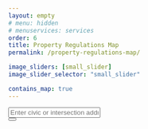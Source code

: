 ```yaml
---
layout: empty
# menu: hidden
# menuservices: services
order: 6
title: Property Regulations Map
permalink: /property-regulations-map/

image_sliders: [small_slider]
image_slider_selector: "small_slider"

contains_map: true
---
```


<!-- <div class="leaflet html-widget html-fill-item" id="htmlwidget-62dbf6f9983f49067bee" style="width:100%;height:400px;"></div>
<script type="application/json" data-for="htmlwidget-62dbf6f9983f49067bee">{"x":{"options":{"crs":{"crsClass":"L.CRS.EPSG3857","code":null,"proj4def":null,"projectedBounds":null,"options":{}}},"calls":[{"method":"addTiles","args":["https://{s}.tile.openstreetmap.org/{z}/{x}/{y}.png",null,null,{"minZoom":0,"maxZoom":18,"tileSize":256,"subdomains":"abc","errorTileUrl":"","tms":false,"noWrap":false,"zoomOffset":0,"zoomReverse":false,"opacity":1,"zIndex":1,"detectRetina":false,"attribution":"&copy; <a href=\"https://openstreetmap.org/copyright/\">OpenStreetMap<\/a>,  <a href=\"https://opendatacommons.org/licenses/odbl/\">ODbL<\/a>"}]},{"method":"addMarkers","args":[-36.852,174.768,null,null,null,{"interactive":true,"draggable":false,"keyboard":true,"title":"","alt":"","zIndexOffset":0,"opacity":1,"riseOnHover":false,"riseOffset":250},"The birthplace of R",null,null,null,null,{"interactive":false,"permanent":false,"direction":"auto","opacity":1,"offset":[0,0],"textsize":"10px","textOnly":false,"className":"","sticky":true},null]}],"limits":{"lat":[-36.852,-36.852],"lng":[174.768,174.768]}},"evals":[],"jsHooks":[]}</script> -->

<div id="container">
		<div id="tabWrapper">
			<div id="tabs">
				<div class="tab-content">
					<div role="tabpanel" class="tab-pane active" id="tabs-1"><form autocomplete="off">
						<div class="input-group">
							<input type="text" class="form-control input-field" id="geocodeField" placeholder="Enter civic or intersection address"/>
							<div class="input-group-btn">
								<button id="geocodeBtn" class="btn btn-default" type="button" title="Search">
									<span class="glyphicon glyphicon-search" aria-label="Search"></span>
								</button>
							</div>
						</div>
						</form>
					</div>
					<form autocomplete="off">
				</div>
			</div>
		</div> <!-- tabWrapper -->
		<div id="map"></div>
	</div> <!-- container -->
	<script src="https://maps.googleapis.com/maps/api/js?key=AIzaSyCO2a43ItOYdAuRFcbCSLLn8AQwnMlf6sI"></script>
	<script src="https://unpkg.com/leaflet@1.2.0/dist/leaflet.js"></script>
	<script src='https://unpkg.com/leaflet.gridlayer.googlemutant@0.11.2/dist/Leaflet.GoogleMutant.js'></script>
	<script src="https://cdn.jsdelivr.net/leaflet.locatecontrol/0.60.0/L.Control.Locate.min.js"></script>
	<script src="https://unpkg.com/esri-leaflet@2.1.4/dist/esri-leaflet.js"
		integrity="sha512-m+BZ3OSlzGdYLqUBZt3u6eA0sH+Txdmq7cqA1u8/B2aTXviGMMLOfrKyiIW7181jbzZAY0u+3jWoiL61iLcTKQ=="
		crossorigin=""></script>
	<!-- <script src="leaflet-bing-layer.js"></script> -->
	<!--script src="https://cdnjs.cloudflare.com/ajax/libs/OverlappingMarkerSpiderfier-Leaflet/0.2.6/oms.min.js"></script-->
	<!--script src="https://unpkg.com/leaflet.featuregroup.subgroup@1.0.2/dist/leaflet.featuregroup.subgroup.js"></script-->
	<!--script src="https://unpkg.com/leaflet.markercluster@1.0.6/dist/leaflet.markercluster.js"></script-->
	<!--script src="https://unpkg.com/leaflet.markercluster.freezable@0.1.1/dist/leaflet.markercluster.freezable.js"></script-->
	<!-- <script src="leaflet.rotatedMarker.js"></script>
	<script src="leaflet-layerjson.js"></script>
	<script src="leaflet-history.js"></script>
	<script src="leaflet-zoom-min.js"></script> -->
    <script src="https://bcgov.github.io/ols-devkit/ols-demo/leaflet-bing-layer.js"></script>
    <script src="https://bcgov.github.io/ols-devkit/ols-demo/leaflet.rotatedMarker.js"></script>
    <script src="https://bcgov.github.io/ols-devkit/ols-demo/leaflet-layerjson.js"></script>
    <script src="https://bcgov.github.io/ols-devkit/ols-demo/leaflet-history.js"></script>
    <script src="https://bcgov.github.io/ols-devkit/ols-demo/leaflet-zoom-min.js"></script>
	<script src="https://ajax.googleapis.com/ajax/libs/jquery/1.10.1/jquery.min.js"></script>
	<script src="https://ajax.googleapis.com/ajax/libs/jqueryui/1.10.1/jquery-ui.min.js"></script>
	<script src="https://cdn.jsdelivr.net/npm/sortablejs@1.10.2/Sortable.min.js"></script>
	<script src="https://cdn.jsdelivr.net/npm/timepicker@1.11.12/jquery.timepicker.min.js"></script>
	<script src="https://cdn.jsdelivr.net/npm/tag-it@2.0.0/js/tag-it.min.js"></script>
	<script src="https://maxcdn.bootstrapcdn.com/bootstrap/3.3.7/js/bootstrap.min.js" crossorigin="anonymous"
		integrity="sha384-Tc5IQib027qvyjSMfHjOMaLkfuWVxZxUPnCJA7l2mCWNIpG9mGCD8wGNIcPD7Txa"></script>
	<script type="text/javascript" src="https://unpkg.com/clipboard@2.0.0/dist/clipboard.min.js"></script>
	<script>
		// prevent an routing from being done until everything is set up
		var settingUp = true;

		L.NumberedIcon = L.Icon.extend({
			options: {
    			number: '',
				iconUrl: 'img/marker-icon-hole.png',
    			iconSize: new L.Point(25, 41),
				iconAnchor: new L.Point(13, 41),
				popupAnchor: new L.Point(0, -33),
				shadowUrl: 'https://cdnjs.cloudflare.com/ajax/libs/leaflet/0.7.7/images/marker-shadow.png',
				shadowSize: [41, 41]
			},

			createIcon: function () {
				var div = document.createElement('div');
				var img = this._createImg(this.options['iconUrl']);
				var numdiv = document.createElement('div');
				numdiv.setAttribute ( "class", "number" );
				numdiv.innerHTML = this.options['number'] || '';
				div.appendChild ( img );
				div.appendChild ( numdiv );
				this._setIconStyles(div, 'icon');
				return div;
			},

		});

		// parse query params
		var queryParams = new URL(document.location).searchParams;

		// Keys
		var BING_KEY = 'ArFQcMQQdw-tWyNSzt5Mafl-kq4I6naIWvX7YZjq-P20-f-txYOcMzPnl0yoNvvn';
		var DATABC_APIKEY = "11dd756f680c47b5aef5093d95543738";

		// API URLs
		var gcApi = "https://geocoder.api.gov.bc.ca/";
		var routeApi = "https://router.api.gov.bc.ca/";
		var routeMethod = 'POST';
		//var routeMethod = 'GET';
		switch(queryParams.get('gc')) {
			case 'tst':
				gcApi = "https://geocodertst.api.gov.bc.ca/";
				break;
			case 'dlv':
			  gcApi = "https://geocoderdlv.api.gov.bc.ca/";
				break;
			case 'rri':
				gcApi = "https://ssl.refractions.net/ols/geocoder/";
				break
			case 'local':
				gcApi = "http://localhost:8080/";
				break;
			case 'dip':
				gcApi = "https://data-integration-geocoder-prod.apps.silver.devops.gov.bc.ca/";
		}

		switch(queryParams.get('rt')) {
			case 'tst':
				routeApi = "https://routertst.api.gov.bc.ca/";
				break;
			case 'dlv':
				routeApi = "https://routerdlv.api.gov.bc.ca/";
				break;
		 	case 'rri':
				routeApi = "https://ssl.refractions.net/ols/router/";
				break;
			case 'local':
				routeApi = "http://localhost:8080/";
				break;
			case 'dip':
				routeApi = "https://data-integration-router-api-prod.apps.silver.devops.gov.bc.ca/";
				break;
			default:
				routeMethod = 'GET';
		}

		var routeHeaders = {apiKey: DATABC_APIKEY};
		var routeQuery = '';
		if(routeMethod == 'GET') {
			routeHeaders = {};
			routeQuery = 'apikey=' + DATABC_APIKEY
		}

		var xmdx = 5000;
		if(queryParams.get('xmdx')) {
			var num = parseInt(queryParams.get('xmdx'));
			if(!isNaN(num)) {
				xmdx = num;
			}
		}

		var matchPrecisionNot = "";
		if('noStreets' in queryParams) {
			matchPrecisionNot = "street";
		}

		var defaultLocationDescriptor = 'parcelPoint';
		if(queryParams.get('locationDescriptor') == 'accessPoint'
				|| queryParams.get('locationDescriptor') == 'routingPoint') {
			defaultLocationDescriptor = queryParams.get('locationDescriptor');
		}

		// Leaflet Map setup
		var map = L.map('map', {
			minZoom: 4,
			maxZoom: 20,
			zoomControl: true
		}).setView([48.44, -123.43], 12);
		L.control.scale({position:'bottomright'}).addTo(map);
		new L.HistoryControl({
			position: 'bottomright',
    		backImage: 'glyphicon glyphicon-triangle-left',
    		forwardImage: 'glyphicon glyphicon-triangle-right'
		}).addTo(map);
		map.addControl(new L.Control.ZoomMin({
			position: 'bottomright',
			minBounds: [
				[48.3, -139.06],
				[60.0, -114.03]
			]
		}));
		L.control.locate({
			position: 'bottomright',
			icon: 'glyphicon glyphicon-map-marker',
			iconLoading: 'glyphicon glyphicon-time',
			locateOptions: {
				maxZoom: 16
			}
		}).addTo(map);

		// var mcg = L.markerClusterGroup({
		// 	showCoverageOnHover: false,
		// 	zoomToBoundsOnClick: false,
		// 	removeOutsideVisibleBouncds: false,
		// 	maxClusterRadius: 10
		// });
		// mcg.addTo(map);
		// mcg.freezeAtZoom("maxKeepSpiderfy");

		// var clusterManager = {
		// 	layers: [],
		// 	mcg: mcg,
		// 	addLayer: function(layer) {
		// 		this.layers.push(layer);
		// 	},
		// 	clearLayer: function(layer) {
		// 		// clear all the markers
		// 		this.mcg.clearLayers();
		// 		// re-add the markers from the other layers
		// 		for(var i = 0; i < this.layers.length; i++) {
		// 			if(this.layers[i] != layer) {
		// 				this.mcg.addLayers(lyr);
		// 			}
		// 		}
		// 	},
		// 	addMarker: function(marker) {
		// 		this.mcg.addLayer(marker);
		// 	}
		// };

		// var oms = new OverlappingMarkerSpiderfier(map, {nearbyDistance: 30});
		// var popup = new L.Popup();
		// oms.addListener('click', function(marker) {
		// 	popup.setContent(marker.desc);
		// 	popup.setLatLng(marker.getLatLng());
		// 	map.openPopup(popup);
		// });
		// oms.addListener('spiderfy', function(markers) {
		// 	map.closePopup();
		// });
		//
		// var omsManager = {
		// 	layers: [],
		// 	oms: oms,
		// 	addLayer: function(layer) {
		// 		this.layers.push(layer);
		// 	},
		// 	clearLayer: function(layer) {
		// 		// clear all the markers
		// 		this.oms.clearMarkers();
		// 		// re-add the markers from the other layers
		// 		for(var i = 0; i < this.layers.length; i++) {
		// 			if(this.layers[i] != layer) {
		// 				this.layers[i].eachLayer(function(lyr) {
		// 					this.oms.addMarker(lyr);
		// 				});
		// 			}
		// 		}
		// 	},
		// 	addMarker: function(marker) {
		// 		this.oms.addMarker(marker);
		// 	}
		// };

		var baseLayers = {};
		var overlays = {};

		// define icons to use for markers
		var siteIcon = L.icon({
			iconUrl: 'https://cdn.rawgit.com/bcgov/ols-devkit/master/kml/icons/geocoder/parcelPoint_high.png',
			iconSize: [32,32],
			iconAnchor: [16,16],
			popupAnchor: [0,-10],
		});

		var apIcon = L.icon({
			iconUrl: 'https://cdn.rawgit.com/bcgov/ols-devkit/master/kml/icons/geocoder/accessPoint_high.png',
			iconSize: [32,32],
			iconAnchor: [16,32],
			popupAnchor: [0,-32],
		});

		var intIcon = L.icon({
			iconUrl: 'https://cdn.rawgit.com/bcgov/ols-devkit/master/kml/icons/geocoder/intersectionPoint_high.png',
			iconSize: [32,37],
			iconAnchor: [16,37],
			popupAnchor: [0,-32],
		});

		var occIcon = L.icon({
			iconUrl: 'https://cdn.rawgit.com/bcgov/ols-devkit/master/kml/icons/gsr/black_border_32p/bcgsr.unclassified.png',
			iconSize: [26,32],
			iconAnchor: [13,16],
			popupAnchor: [0,-16],
		});

		var redIcon = new L.Icon({
			iconUrl: 'https://cdn.rawgit.com/pointhi/leaflet-color-markers/master/img/marker-icon-red.png',
			shadowUrl: 'https://cdnjs.cloudflare.com/ajax/libs/leaflet/0.7.7/images/marker-shadow.png',
			iconSize: [25, 41],
			iconAnchor: [12, 41],
			popupAnchor: [1, -34],
			shadowSize: [41, 41]
		});

		var greenIcon = new L.Icon({
			iconUrl: 'https://cdn.rawgit.com/pointhi/leaflet-color-markers/master/img/marker-icon-green.png',
			shadowUrl: 'https://cdnjs.cloudflare.com/ajax/libs/leaflet/0.7.7/images/marker-shadow.png',
			iconSize: [25, 41],
			iconAnchor: [12, 41],
			popupAnchor: [1, -34],
			shadowSize: [41, 41]
		});

		var navInfoIcons = {};
		navInfoIcons['IMP'] = {};
		navInfoIcons['IMP']['ROUNDABOUT'] = new L.Icon({
			iconUrl: 'img/roundabout.png',
			iconSize: [20, 21],
			iconAnchor: [10, 10]
		});
		navInfoIcons['IMP']['YIELD'] = new L.Icon({
			iconUrl: 'img/yield.png',
			iconSize: [16, 16],
			iconAnchor: [8, 8]
		});
		navInfoIcons['IMP']['STOPSIGN'] = new L.Icon({
			iconUrl: 'img/stopsign.png',
			iconSize: [16, 16],
			iconAnchor: [8, 8]
		});
		navInfoIcons['IMP']['LIGHT'] = new L.Icon({
			iconUrl: 'img/light.png',
			iconSize: [16, 16],
			iconAnchor: [8, 8]
		});
		navInfoIcons['IMP']['BARRICADE'] = new L.Icon({
			iconUrl: 'img/barricade.png',
			iconSize: [16, 16],
			iconAnchor: [8, 8]
		});
		navInfoIcons['DIR'] = new L.Icon({
			iconUrl: 'img/straight.png',
			iconSize: [16, 16],
			iconAnchor: [8, 8]
		});
		navInfoIcons['HR'] = {};
		// navInfoIcons['HR']['HORIZONTAL'] = {
		// 	'ITN': new L.DivIcon({className: 'iconDiv', html: '<i class="fa-solid fa-arrows-left-right-to-line fa-lg itn"></i>'}),
		// 	'RDM': new L.DivIcon({className: 'iconDiv', html: '<i class="fa-solid fa-arrows-left-right-to-line fa-lg rdm"></i>'})
		// };
		// navInfoIcons['HR']['VERTICAL'] = {
		// 	'ITN': new L.DivIcon({className: 'iconDiv',  html: '<i class="fa-solid fa-arrows-left-right-to-line fa-rotate-90 fa-lg itn"></i>'}),
		// 	'RDM': new L.DivIcon({className: 'iconDiv',  html: '<i class="fa-solid fa-arrows-left-right-to-line fa-rotate-90 fa-lg rdm"></i>'})
		// };
		//navInfoIcons['HR']['GVW'] = {
		// 	'ITN': new L.DivIcon({className: 'iconDiv', html: '<i class="fa-solid fa-weight-hanging fa-lg itn"></i>'}),
		// 	'RDM': new L.DivIcon({className: 'iconDiv', html: '<i class="fa-solid fa-weight-hanging fa-lg rdm"></i>'})
		//};
		navInfoIcons['HR']['HORIZONTAL'] = {
			'ITN': new L.Icon({iconUrl: 'img/horizontal_blue.svg', iconSize: [25,25]}),
			'RDM': new L.Icon({iconUrl: 'img/horizontal_red.svg', iconSize: [25,25]})
		};
		navInfoIcons['HR']['VERTICAL'] = {
			'ITN': new L.Icon({iconUrl: 'img/vertical_blue.svg', iconSize: [25,25]}),
			'RDM': new L.Icon({iconUrl: 'img/vertical_red.svg', iconSize: [25,25]})
		};
		navInfoIcons['HR']['GVW'] = {
			'ITN': new L.Icon({iconUrl: 'img/weight_blue.svg', iconSize: [25,25]}),
			'RDM': new L.Icon({iconUrl: 'img/weight_red.svg', iconSize: [25,25]})
		};
		navInfoIcons['HR']['WEIGHT-GVW'] = {
			'ITN': new L.Icon({iconUrl: 'img/weight_blue.svg', iconSize: [25,25]}),
			'RDM': new L.Icon({iconUrl: 'img/weight_red.svg', iconSize: [25,25]})
		};

		navInfoIcons['HR']['NCV'] = {
			'RDM': new L.Icon({iconUrl: 'img/restriction.png', iconSize: [25,25]})
		};
		navInfoIcons['HR']['NSI'] = {
			'RDM': new L.Icon({iconUrl: 'img/restriction.png', iconSize: [25,25]})
		};
		navInfoIcons['HR']['WEIGHT-1AXLE'] = {
			'RDM': new L.Icon({iconUrl: 'img/weight_red.svg', iconSize: [25,25]})
		};
		navInfoIcons['HR']['WEIGHT-2AXLE'] = {
			'RDM': new L.Icon({iconUrl: 'img/weight_red.svg', iconSize: [25,25]})
		};
		navInfoIcons['HR']['WEIGHT-3AXLE'] = {
			'RDM': new L.Icon({iconUrl: 'img/weight_red.svg', iconSize: [25,25]})
		};
		navInfoIcons['EV'] = new L.Icon({
			iconUrl: 'img/cone.png',
			iconSize: [32, 32],
			iconAnchor: [12, 26]
		});
		navInfoIcons['SC'] = new L.Icon({
			iconUrl: 'img/ferry.png',
			iconSize: [22, 22],
			iconAnchor: [11, 11]
		});

		function getNavInfoIcon(props) {
			var icon;
			if(props.type == 'IMP') {
				icon = navInfoIcons[props.type][props.subType];
			} else if(props.type == 'ID') {
				icon = L.divIcon({
					className:'segIdOuter',
					html: '<span class="segId">' + props.detail + '</span>',
					iconSize: null,
					iconSize: [56, 20],
					iconAnchor: [28, 10]
				});
			} else if(props.type == 'HR') {
				if(!navInfoIcons[props.type][props.subType]) {
					console.log(props.subType);
				}
				icon = navInfoIcons[props.type][props.subType][props.source];
			} else if(props.type != 'TR') {
				icon = navInfoIcons[props.type];
			} else {
				var html = '';
				if(props.detail.indexOf('U: ALWAYS') >= 0) {
					html += '<img class="navImg" src="img/no_uturn.png">';
				} else if(props.detail.indexOf('U:') >= 0) {
					html += '<img class="navImg" src="img/no_uturn_td.png">';
				}
				if(props.detail.indexOf('L: ALWAYS') >= 0) {
					html += '<img class="navImg" src="img/no_left.png">';
				} else if(props.detail.indexOf('L:') >= 0) {
					html += '<img class="navImg" src="img/no_left_td.png">';
				}
				if(props.detail.indexOf('C: ALWAYS') >= 0) {
					html += '<img class="navImg" src="img/no_straight.png">';
				} else if(props.detail.indexOf('C:') >= 0) {
					html += '<img class="navImg" src="img/no_straight_td.png">';
				}
				if(props.detail.indexOf('R: ALWAYS') >= 0) {
					html += '<img class="navImg" src="img/no_right.png">';
				} else if(props.detail.indexOf('R:') >= 0) {
					html += '<img class="navImg" src="img/no_right_td.png">';
				}

				icon = L.divIcon({
					className:'',
					html: html,
					iconSize: [24, 20],
					iconAnchor: [12, 10]
				});
			}
			if(icon === undefined) {
				icon = L.Icon.Default;
			}
			return icon;
		}

		var baseErrorMsg = "An unexpected server error occurred; No response from server.\n";

		var mapboxStreetsLayer = L.tileLayer('https://tile.openstreetmap.org/{z}/{x}/{y}.png', {
		maxZoom: 19,
		attribution: '&copy; <a href="http://www.openstreetmap.org/copyright">OpenStreetMap</a>'
	});
    baseLayers['MapBox Streets'] = mapboxStreetsLayer
    mapboxStreetsLayer.addTo(map);

		var esriStreetsLayer = L.esri.basemapLayer('Streets', {
			maxZoom: 20
		});
		baseLayers['ESRI Streets'] = esriStreetsLayer;

		var googleRoads = L.gridLayer.googleMutant({
			type: 'roadmap' // valid values are 'roadmap', 'satellite', 'terrain' and 'hybrid'
		});
		baseLayers['Google Roads'] = googleRoads;

		var bingRoads = L.tileLayer.bing({
			bingMapsKey: BING_KEY,
			imagerySet: 'Road',
			maxZoom: 20
		});
		baseLayers['Bing Roads'] = bingRoads;

		var bcRoadsBaseLayer = L.tileLayer.wms('https://maps.gov.bc.ca/arcgis/services/province/roads_wm/MapServer/WmsServer?',
			{
				maxZoom: 20,
				layers: '0'
			});
		baseLayers['BC Transportation Base'] = bcRoadsBaseLayer;

		var mapboxSatlayer = L.tileLayer('https://api.mapbox.com/styles/v1/{id}/tiles/{z}/{x}/{y}?access_token=pk.eyJ1IjoiY2hvZGdzb24iLCJhIjoiY2oxM3JibHM4MDF3dTJxcDhlcnd1enF5aSJ9.Z_z0AGjZf6P9oh8NWY1JqQ', {
			maxZoom: 20,
			tileSize: 512,
			zoomOffset: -1,
			attribution: 'Imagery © <a href="http://mapbox.com">Mapbox</a>',
			id: 'mapbox/satellite-v9'
		});
		baseLayers['MapBox Satellite'] = mapboxSatlayer;

		var esriImageryLayer = L.esri.basemapLayer('Imagery', {
			maxZoom: 20
		});
		baseLayers['ESRI Imagery'] = esriImageryLayer;

		var googleSatellite = L.gridLayer.googleMutant({
			type: 'satellite' // valid values are 'roadmap', 'satellite', 'terrain' and 'hybrid'
		});
		baseLayers['Google Satellite'] = googleSatellite;

		var bingAerial = L.tileLayer.bing({
			bingMapsKey: BING_KEY,
			imagerySet: 'Aerial',
			maxZoom: 20
		});
		baseLayers['Bing Aerial'] = bingAerial;

		var esriTopoLayer = L.esri.basemapLayer('Topographic', {
			maxZoom: 20
		});
		baseLayers['ESRI Topographic'] = esriTopoLayer;

		var bcTopoBaseLayer = L.tileLayer.wms('https://maps.gov.bc.ca/arcserver/services/province/web_mercator_cache/MapServer/WMSServer?',
			{
				maxZoom: 20,
				layers: '0'
			});
		baseLayers['BC Topographic Base'] = bcTopoBaseLayer;

		var trimLayer = L.tileLayer.wms('http://openmaps.gov.bc.ca/geo/pub/wms',
			{
				maxZoom: 20,
				layers: 'pub:WHSE_BASEMAPPING.TRIM_WATER_LINES,pub:WHSE_BASEMAPPING.TRIM_TRANSPORTATION_LINES,pub:WHSE_BASEMAPPING.TRIM_WATER_POINTS,pub:WHSE_BASEMAPPING.TRIM_TRANSPORTATION_POINTS,pub:WHSE_BASEMAPPING.TRIM_CONTOUR_POINTS',
				styles: '3345,3334,,3344,3333,3332',
				format: 'image/png',
				transparent: true
			});
		overlays['TRIM'] = trimLayer;

		var siteLayer = new L.layerJSON({
			url: gcApi + "sites/within.json?excludeUnits=true&brief=true&bbox={lon1},{lat1},{lon2},{lat2}",
			minZoom: 14,
			caching: false,
			propertyItems: "features",
			propertyId: "properties.fullAddress",
			propertyTitle: "properties.fullAddress",
			locAsGeoJSON: true,
			propertyLoc: "geometry.coordinates",
			buildIcon: function() {
				return siteIcon;
			},
			onEachMarker: function(feature, marker) {
				marker.bindPopup(makePopupText(feature.properties));
			}

		});
		overlays["Addresses - parcel point"] = siteLayer;

		var apLayer = new L.layerJSON({
			url: gcApi + "sites/within.json"
				+ "?excludeUnits=true&brief=true&locationDescriptor=accessPoint"
				+ "&bbox={lon1},{lat1},{lon2},{lat2}",
			minZoom: 14,
			caching: false,
			propertyItems: "features",
			propertyId: "properties.fullAddress",
			propertyTitle: "properties.fullAddress",
			locAsGeoJSON: true,
			propertyLoc: "geometry.coordinates",
			buildIcon: function() {
				return apIcon;
			},
			onEachMarker: function(feature, marker) {
				marker.bindPopup(makePopupText(feature.properties));
			}
		});
		overlays["Addresses – access point "] = apLayer;

		var occLayer = new L.layerJSON({
			url: gcApi + "occupants/within.json?brief=true&bbox={lon1},{lat1},{lon2},{lat2}",
			minZoom: 1,
			caching: false,
			propertyItems: "features",
			propertyId: "properties.fullAddress",
			propertyTitle: "properties.fullAddress",
			locAsGeoJSON: true,
			propertyLoc: "geometry.coordinates",
			buildIcon: function() {
				return occIcon;
			},
			onEachMarker: function(feature, marker) {
				marker.bindPopup(makePopupText(feature.properties));
			}
		});
		overlays["Businesses"] = occLayer;

		var intLayer = new L.layerJSON({
			url: gcApi + "intersections/within.json?brief=true&bbox={lon1},{lat1},{lon2},{lat2}",
			minZoom: 14,
			caching: false,
			propertyItems: "features",
			propertyId: "properties.fullAddress",
			propertyTitle: "properties.fullAddress",
			locAsGeoJSON: true,
			propertyLoc: "geometry.coordinates",
			buildIcon: function() {
				return intIcon;
			},
			onEachMarker: function(feature, marker) {
				marker.bindPopup(makePopupText(feature.properties));
			}
		});
		overlays["Intersections"] = intLayer;

		var parcelIdLayer = L.tileLayer.wms('https://openmaps.gov.bc.ca/geo/pub/WHSE_CADASTRE.PMBC_PARCEL_FABRIC_POLY_SVW/ows?SERVICE=WMS&',
			{
				maxZoom: 20,
				maxFeatures: 200,
				styles: 7834,
				layers: 'pub:WHSE_CADASTRE.PMBC_PARCEL_FABRIC_POLY_SVW',
				transparent: true,
				format: 'image/png'
			});
		overlays['ParcelMap BC - Labels - PID'] = parcelIdLayer;

		var parcelLayer = L.tileLayer.wms('https://openmaps.gov.bc.ca/geo/pub/WHSE_CADASTRE.PMBC_PARCEL_FABRIC_POLY_SVW/ows?SERVICE=WMS&',
			{
				maxZoom: 20,
				styles: 5898,
				layers: 'pub:WHSE_CADASTRE.PMBC_PARCEL_FABRIC_POLY_SVW',
				transparent: true,
				format: 'image/png'
			});
		overlays['ParcelMap BC - Outlined'] = parcelLayer;

		var draLayer = L.tileLayer.wms('http://openmaps.gov.bc.ca/geo/ows?',
			{
				maxZoom: 20,
				layers: 'pub:WHSE_BASEMAPPING.DRA_DGTL_ROAD_ATLAS_MPAR_SP',
				transparent: true,
				format: 'image/png'
			});
		overlays['BC Digital Road Atlas'] = draLayer;

		// var gnsLayer = L.tileLayer.wms('http://test.openmaps.gov.bc.ca/geo/pub/WHSE_BASEMAPPING.GNS_GEOGRAPHICAL_NAMES_SP/ows?',
		// 	{
		// 		layers: 'pub:WHSE_BASEMAPPING.GNS_GEOGRAPHICAL_NAMES_SP',
		// 		transparent: true,
		// 		format: 'image/png'
		// 	});
		var gnsLayer = new L.layerJSON({
			url: "https://apps.gov.bc.ca/pub/bcgnws/names/official/inside"
				+ "?itemsPerPage=50&sortBy=name&outputFormat=json&outputSRS=4326"
				+ "&bbox={lon1},{lat1},{lon2},{lat2}",
			minZoom: 9,
			caching: false,
			propertyItems: "features",
			propertyId: "properties.uri",
			locAsGeoJSON: true,
			propertyLoc: "geometry.coordinates",
			buildIcon: function(data, title) {	// make icon from data
				return L.divIcon({html: data.properties.name, className: "gnsLabel"});
			},
			onEachMarker: function(feature, layer) {
				//layer.bindPopup(makePopupText(feature.properties));
			}
		});
		overlays['BC Geographical Names'] = gnsLayer;

		var impactorLayer = new L.layerJSON({
			//url: routeApi + "navInfo.json?types=IMP&bbox={lon1},{lat1},{lon2},{lat2}",
			callData: function(bbox, callback) {
				return jQuery.ajax({
					url: routeApi + "navInfo.json?" + routeQuery,
					headers: routeHeaders,
					data: {
						types: 'IMP',
						bbox: bbox[0][1] + ',' + bbox[0][0] + ',' + bbox[1][1] + ',' + bbox[1][0]
					},
					success: callback
				});
			},
			minZoom: 16,
			caching: false,
			propertyItems: "features",
			propertyId: null,
			propertyTitle: "properties.detail",
			locAsGeoJSON: true,
			propertyLoc: "geometry.coordinates",
			buildIcon: function(data) {
				return getNavInfoIcon(data.properties);
			},
			onEachMarker: function(feature, layer) {
				layer.options.rotationAngle = 90 - feature.properties.angle;
			}
		});
		overlays["Stop Signs/Lights/Yields/Barricades"] = impactorLayer;

		var navInfoLayer = new L.layerJSON({
			//url: routeApi + "navInfo.json?types=DIR,TR&bbox={lon1},{lat1},{lon2},{lat2}",
			callData: function(bbox, callback) {
				return jQuery.ajax({
					url: routeApi + "navInfo.json?" + routeQuery,
					headers: routeHeaders,
					data: {
						types: 'DIR,TR',
						bbox: bbox[0][1] + ',' + bbox[0][0] + ',' + bbox[1][1] + ',' + bbox[1][0]
					},
					success: callback
				});
			},
			minZoom: 16,
			caching: false,
			propertyItems: "features",
			propertyId: null,
			propertyTitle: "properties.detail",
			locAsGeoJSON: true,
			propertyLoc: "geometry.coordinates",
			buildIcon: function(data) {
				return getNavInfoIcon(data.properties);
			},
			onEachMarker: function(feature, layer) {
				layer.options.rotationAngle = 90 - feature.properties.angle;
				if(feature.properties.fromFragment) {
					layer.on('mouseover', function(ev) {
						clearTurnMarkers();
						turnMarkers.push(L.polyline(L.GeoJSON.coordsToLatLngs(feature.properties.fromFragment.coordinates), {color: 'blue'}));
						for(var i= 0, len = feature.properties.toFragments.length; i< len; i++) {
							turnMarkers.push(L.polyline(L.GeoJSON.coordsToLatLngs(feature.properties.toFragments[i].coordinates), {color: 'red'}));
						}
						for(var i = 0; i< turnMarkers.length; i++) {
							map.addLayer(turnMarkers[i]);
						}
					});
					layer.on('mouseout', clearTurnMarkers);
				}
			}
		});
		overlays["Navigation Info"] = navInfoLayer;

		var itnHardRestrictionLayer = new L.layerJSON({
			//url: routeApi + "navInfo.json?types=HR&restrictionSource=ITN&bbox={lon1},{lat1},{lon2},{lat2}",
			callData: function(bbox, callback) {
				return jQuery.ajax({
					url: routeApi + "navInfo.json?" + routeQuery,
					headers: routeHeaders,
					data: {
						types: 'HR',
						restrictionSource: 'ITN',
						bbox: bbox[0][1] + ',' + bbox[0][0] + ',' + bbox[1][1] + ',' + bbox[1][0]
					},
					success: callback
				});
			},
			minZoom: 10,
			caching: false,
			propertyItems: "features",
			propertyId: null,
			propertyTitle: "properties.detail",
			locAsGeoJSON: true,
			propertyLoc: "geometry.coordinates",
			buildIcon: function(data) {
				return getNavInfoIcon(data.properties);
			}
		});
		overlays["ITN Hard Restrictions"] = itnHardRestrictionLayer;

		var rdmHardRestrictionLayer = new L.layerJSON({
			//url: routeApi + "navInfo.json?types=HR&restrictionSource=RDMbbox={lon1},{lat1},{lon2},{lat2}",
			callData: function(bbox, callback) {
				return jQuery.ajax({
					url: routeApi + "navInfo.json?" + routeQuery,
					headers: routeHeaders,
					data: {
						types: 'HR',
						restrictionSource: 'RDM',
						bbox: bbox[0][1] + ',' + bbox[0][0] + ',' + bbox[1][1] + ',' + bbox[1][0]
					},
					success: callback
				});
			},
			minZoom: 10,
			caching: false,
			propertyItems: "features",
			propertyId: null,
			propertyTitle: "properties.detail",
			locAsGeoJSON: true,
			propertyLoc: "geometry.coordinates",
			buildIcon: function(data) {
				return getNavInfoIcon(data.properties);
			}
		});
		overlays["RDM Hard Restrictions"] = rdmHardRestrictionLayer;

		var eventLayer = new L.layerJSON({
			//url: routeApi + "navInfo.json?types=EV&bbox={lon1},{lat1},{lon2},{lat2}",
			callData: function(bbox, callback) {
				return jQuery.ajax({
					url: routeApi + "navInfo.json?" + routeQuery,
					headers: routeHeaders,
					data: {
						types: 'EV',
						bbox: bbox[0][1] + ',' + bbox[0][0] + ',' + bbox[1][1] + ',' + bbox[1][0]
					},
					success: callback
				});
			},
			minZoom: 4,
			caching: false,
			propertyItems: "features",
			propertyId: null,
			propertyTitle: "properties.detail",
			locAsGeoJSON: true,
			propertyLoc: "geometry.coordinates",
			buildIcon: function(data) {
				return getNavInfoIcon(data.properties);
			}
		});
		overlays["Open511 Events"] = eventLayer;

		var truckRouteLayer = new L.layerJSON({
			//url: routeApi + "navInfo.json?types=TRK&bbox={lon1},{lat1},{lon2},{lat2}",
			callData: function(bbox, callback) {
				return jQuery.ajax({
					url: routeApi + "navInfo.json?" + routeQuery,
					headers: routeHeaders,
					data: {
						types: 'TRK',
						bbox: bbox[0][1] + ',' + bbox[0][0] + ',' + bbox[1][1] + ',' + bbox[1][0]
					},
					success: callback
				});
			},
			minZoom: 10,
			caching: false,
			propertyItems: "features",
			propertyId: null,
			propertyTitle: "properties.detail",
			locAsGeoJSON: true,
			propertyLoc: "geometry.coordinates",
			dataToMarker: function(data) {
				return L.GeoJSON.geometryToLayer(data,  {
						color: '#00AA00',
						lineCap: 'butt',
						weight: 2,
						dashArray: '3 3'
				});
			}
		});
		overlays["Truck Routes"] = truckRouteLayer;

		var deadEndLayer = new L.layerJSON({
			//url: routeApi + "navInfo.json?types=DE&bbox={lon1},{lat1},{lon2},{lat2}",
			callData: function(bbox, callback) {
				return jQuery.ajax({
					url: routeApi + "navInfo.json?" + routeQuery,
					headers: routeHeaders,
					data: {
						types: 'DE',
						bbox: bbox[0][1] + ',' + bbox[0][0] + ',' + bbox[1][1] + ',' + bbox[1][0]
					},
					success: callback
				});
			},
			minZoom: 10,
			caching: false,
			propertyItems: "features",
			propertyId: null,
			propertyTitle: "properties.detail",
			locAsGeoJSON: true,
			propertyLoc: "geometry.coordinates",
			dataToMarker: function(data) {
				return L.GeoJSON.geometryToLayer(data,  {
						color: 'purple',
						lineCap: 'butt',
						weight: 2,
						dashArray: '3 3'
				});
			}
		});
		overlays["Dead Ends"] = deadEndLayer;

		var trafficLayer = new L.layerJSON({
			//url: routeApi + "navInfo.json?types=TF&departure={departure}&bbox={lon1},{lat1},{lon2},{lat2}",
			callData: function(bbox, callback) {
				return jQuery.ajax({
					url: routeApi + "navInfo.json?" + routeQuery,
					headers: routeHeaders,
					data: {
						types: 'TF',
						departure: date2String($('#time').timepicker('getTime', $('#date').datepicker('getDate'))),
						bbox: bbox[0][1] + ',' + bbox[0][0] + ',' + bbox[1][1] + ',' + bbox[1][0]
					},
					success: callback
				});
			},
			minZoom: 13,
			caching: false,
			propertyItems: "features",
			propertyId: null,
			propertyTitle: "properties.detail",
			locAsGeoJSON: true,
			propertyLoc: "geometry.coordinates",
			dataToMarker: function(data) {
				return L.GeoJSON.geometryToLayer(data);
			},
			onEachMarker: function(feature, layer) {
				if(feature.properties.subType == "SLOWEST") {
					color = '#FF0000';
				} else if(feature.properties.subType == "SLOWER") {
					color = '#FF6600';
				} else if(feature.properties.subType == "SLOW") {
					color = '#FFAA00';
				}
				layer.setStyle({color:color, weight:4, opacity: 0.75});
			}
		});
		overlays["Traffic"] = trafficLayer;

		var ferryTerminalLayer = new L.layerJSON({
			callData: function(bbox, callback) {
				return jQuery.ajax({
					url: routeApi + "navInfo.json?" + routeQuery,
					headers: routeHeaders,
					data: {
						types: 'SC',
						departure: date2String($('#time').timepicker('getTime', $('#date').datepicker('getDate'))),
						bbox: bbox[0][1] + ',' + bbox[0][0] + ',' + bbox[1][1] + ',' + bbox[1][0]
					},
					success: callback
				});
			},
			minZoom: 4,
			caching: false,
			propertyItems: "features",
			propertyId: null,
			propertyTitle: "properties.subType",
			locAsGeoJSON: true,
			propertyLoc: "geometry.coordinates",
			dataToMarker: function(data, loc) {
				if(data.geometry.type == 'Point') {
					return this._defaultDataToMarker(data, loc)
				} else {
					return L.GeoJSON.geometryToLayer(data);
				}
			},
			buildIcon: function(data) {
				return getNavInfoIcon(data.properties);
			},
			onEachMarker: function(feature, layer) {
				layer.bindPopup(feature.properties.detail);
			}
		});
		overlays["Ferry Terminals"] = ferryTerminalLayer;

		var segIdLayer = new L.layerJSON({
			//url: routeApi + "navInfo.json?types=ID&bbox={lon1},{lat1},{lon2},{lat2}",
			callData: function(bbox, callback) {
				return jQuery.ajax({
					url: routeApi + "navInfo.json?" + routeQuery,
					headers: routeHeaders,
					data: {
						types: 'ID',
						bbox: bbox[0][1] + ',' + bbox[0][0] + ',' + bbox[1][1] + ',' + bbox[1][0]
					},
					success: callback
				});
			},
			minZoom: 12,
			caching: false,
			propertyItems: "features",
			propertyId: null,
			propertyTitle: "properties.detail",
			locAsGeoJSON: true,
			propertyLoc: "geometry.coordinates",
			buildIcon: function(data) {
				return getNavInfoIcon(data.properties);
			}
		});
		overlays["Internal Segment Ids"] = segIdLayer;

		if(queryParams.get('test_results')) {
			getAndAddTestResults(queryParams.get('test_results'));
		}
		var layerControl = L.control.layers(baseLayers, overlays).addTo(map);

		// turn restriction visualition markers
		var turnMarkers = [];

		function clearTurnMarkers() {
			if(turnMarkers && turnMarkers.length > 0) {
				for(var i = 0; i< turnMarkers.length; i++) {
					map.removeLayer(turnMarkers[i]);
				}
				turnMarkers = [];
			}
		}

		// datepicker/timepicker UI setup
		$('#date').datepicker();
		$('#date').datepicker('option', 'dateFormat', "yy-mm-dd");
		$('#date').datepicker('setDate', new Date());
		$('#time').timepicker();
		$('#time').timepicker('setTime', new Date());

 		$('div.input-group').on('click', 'button.input-clear', function(evt) {
			$(this).parents('div.input-group').find('input.input-field').val('');
		});

		function makeTestResultPopupText(props) {
			let str ='<table class="popup-table">';
			Object.keys(props).forEach(function(key) {
				if(key == "partition_indices") return;
				str += '<tr><td class="rowName">' + key + ':</td><td>' + props[key] + '</td></tr>';
			});
			str += '</table>';
			return str;
		}

		function makePopupText(props) {
			var str = '<span class="popup-title">' + props.fullAddress + '</span> ';
			if(!props.occupantName) {
				str += "<button id=\"addSiteToRouteBtn\" class=\"btn btn-default miniBtn\" type=\"button\" title=\"Add Location to Route\">"
					+ "<span class=\"glyphicon glyphicon-plus\" aria-label=\"Add Location to Route\"></span>"
					+ "</button>";
			}
			if(props.localityType || props.score || props.degree || props.occupantName) {
				str +='<table class="popup-table">';

				if(props.localityType) {
					str += '<tr><td class="rowName">Locality Type:</td><td>' + props.localityType + '</td></tr>';
					str += '<tr><td class="rowName">Electoral Area:</td><td>' + props.electoralArea + '</td></tr>';
				}

				if(props.score) {
					str += '<tr><td class="rowName">Score:</td><td>' + props.score + '</td></tr>';
					str += '<tr><td class="rowName">Match Precision:</td><td>' + props.matchPrecision + '</td></tr>';
					str += '<tr><td class="rowName">Precision Points:</td><td>' + props.precisionPoints + '</td></tr>';
					str += '<tr><td class="rowName">Faults:</td><td><table class="popup-table">';
					for(var i = 0, len = props.faults.length; i < len; i++) {
						var f = props.faults[i];
						str += '<tr><td>"' + f.value + '"</td><td>' + f.element + '.<wbr>' + f.fault + '</td><td>' + f.penalty + '</td></tr>';
					}
					str += '</table></td></tr>';
				}

				if(props.degree) {
					str += '<tr><td class="rowName">Degree:</td><td>' + props.degree + '</td></tr>';
				}

				if(props.occupantName) {
					str += '<tr><td class="rowName">Image URL</td><td>';
					if(props.imageUrl) {
						str += '<img url="' + props.imageUrl + '"/>';
					} else {
						str += 'No Image';
					}
					str	+= '</td></tr>';
					str += '<tr><td class="rowName">Occupant Description</td><td>' + props.occupantDescription + '</td></tr>';
					str += '<tr><td class="rowName">Website Url</td><td>' + props.websiteUrl.replace(/\//g, '/<wbr>') + '</td></tr>';
					str += '<tr><td class="rowName">Contact E-mail</td><td>' + props.contactEmail + '</td></tr>';
					str += '<tr><td class="rowName">Contact Phone</td><td>' + props.contactPhone + '</td></tr>';
					str += '<tr><td class="rowName">Contact Fax</td><td>' + props.contactFax + '</td></tr>';
					str += '<tr><td class="rowName">Keywords</td><td>' + props.keywords.replace(/;/g, ';<wbr>') + '</td></tr>';
					str += '<tr><td class="rowName">Business Category Class</td><td>' + props.businessCategoryClass + '</td></tr>';
					str += '<tr><td class="rowName">NAICS Code</td><td>' + props.naicsCode + '</td></tr>';
				}

				str += '</table>';
			}
			return str;
		}

		// reverse geocode on map Click
		map.on('click', function(e) {
			if($('#tabs-2').hasClass('active')) {
				$('#addAddrField').val(e.latlng.lat.toFixed(5) + "," + e.latlng.lng.toFixed(5));
			}
		});

		// event handler for add to route button inside site address popup
		$('#map').on('click', '#addSiteToRouteBtn', function(e) {
			addDest($(this).parent().find('.popup-title').text());
		});

		// reusable function for suggesting geocode autocompletion options
		function geocodeSuggest(request, response, options) {
			var params = {
				minScore: 50,
				maxResults: 5,
				echo: true,
				brief: true,
				autoComplete: true,
				//exactSpelling: $('#exactSpellingChk').is(':checked'),
				matchPrecisionNot: matchPrecisionNot,
				locationDescriptor: defaultLocationDescriptor,
				addressString: request.term
			};
			$.extend(params, options);
			$.ajax({
				url: gcApi + "addresses.json",
				data: params,
				success: function(data) {
					var list = [];
					if(data.features && data.features.length > 0) {
						list = data.features.map( function(item) {
							return {
								value: item.properties.fullAddress,
								data: item
							}
						});
					}
					response(list);
				},
				error: function() {
					response([]);
				}
			});
		}

		// function to convert json or a latlng into a layer and put it on the map
		function receiveGeocode(data, center=true) {
			var layer;
			if(data instanceof L.LatLng) {
				layer = latLngToLayer(data);
			} else {
				layer = L.geoJson(data, {
					onEachFeature: function(feature, layer) {
						layer.bindPopup(makePopupText(feature.properties));
						layer.options['title'] = feature.properties.fullAddress;
						//layer.bindTooltip(feature.properties.fullAddress, {
						//		permanent: true
						//	}).openTooltip();
					}
				});
				var feature = data;
				if(data.features) {
					feature = data.features[0];
				}
				lookupAdminAreas(feature.properties.fullAddress, feature.geometry.coordinates);
			}
			if(geocodeLayer) {
				map.removeLayer(geocodeLayer);
			}
			geocodeLayer = layer;
			layer.addTo(map);
			centerMap(geocodeLayer.getBounds(), center);
		}

		function lookupAdminAreas(address, coords) {
			$('#adminAreaInfo').html("<b>" + address + "</b><br/>is in the following admin areas:<br/>");
			lookupCHSAInfo(coords);
		}

		function lookupCHSAInfo(coords) {
			var params = {
				service: "WFS",
				version: "1.0.0",
				request: "GetFeature",
				typeName: "pub:WHSE_ADMIN_BOUNDARIES.BCHA_CMNTY_HEALTH_SERV_AREA_SP",
				srsname: "EPSG:4326",
				cql_filter: "INTERSECTS(SHAPE,SRID=4326;POINT(" + coords[0] + " " + coords[1] + "))",
				propertyName: "CMNTY_HLTH_SERV_AREA_CODE,CMNTY_HLTH_SERV_AREA_NAME,LOCAL_HLTH_AREA_CODE,LOCAL_HLTH_AREA_NAME,HLTH_SERVICE_DLVR_AREA_CODE,HLTH_SERVICE_DLVR_AREA_NAME,HLTH_AUTHORITY_CODE,HLTH_AUTHORITY_NAME",
				outputFormat: "application/json",
			};

			$.ajax({
				url: "https://openmaps.gov.bc.ca/geo/pub/ows",
				data: params,
				type: "GET",
				dataType: "json",
				success: function (response, textStatus, jqXHR) {
					var f = response.features[0];
					$('#adminAreaInfo').append("CHSA: " + f.properties['CMNTY_HLTH_SERV_AREA_NAME'] + " (" + f.properties['CMNTY_HLTH_SERV_AREA_CODE'] + ")<br/>");
					$('#adminAreaInfo').append("LHA: " + f.properties['LOCAL_HLTH_AREA_NAME'] + " (" + f.properties['LOCAL_HLTH_AREA_CODE'] + ")<br/>");
					$('#adminAreaInfo').append("CSDA: " + f.properties['HLTH_SERVICE_DLVR_AREA_NAME'] + " (" + f.properties['HLTH_SERVICE_DLVR_AREA_CODE'] + ")<br/>");
					$('#adminAreaInfo').append("HA: " + f.properties['HLTH_AUTHORITY_NAME'] + " (" + f.properties['HLTH_AUTHORITY_CODE'] + ")<br/>");
				},
		    error: function(xhr, err) {
		  	}
		  });	// end ajax call
		} // end lookupCHSAInfo function

		// Geocode Address autocomplete
		$('#geocodeField').autocomplete({
			minLength: 3,
			source: geocodeSuggest,
			select: function(evt, ui) {
				receiveGeocode(ui.item.data);
			}
		});

		var geocodeLayer = null;

		// Geocode Address event handler
		function geocode($field, callback, locationDescriptor = defaultLocationDescriptor) {
			var latLng = isCoords($field.val());
			if(latLng) {
				callback(latLng);
			} else {
				$.ajax({
					url: gcApi + "addresses.json",
					data: {
						matchPrecisionNot: matchPrecisionNot,
						locationDescriptor: locationDescriptor,
						echo: true,
						brief: true,
						addressString: $field.val()
					},
					success: callback,
					error: function(request) {
						alert(baseErrorMsg + "Error retrieving geocode results, please try your search again.");
						console.log(request);
					}
				});
			}
		}

		$('#geocodeField').keypress(function(e) {
 			if(e.which == 13) {
				if(geocodeLayer) {
					map.removeLayer(geocodeLayer);
					geocodeLayer = null;
				}
    		geocode($('#geocodeField'), receiveGeocode);
    		return false;
  		}
		});

		$('#geocodeBtn').on("click", function() {
			if(geocodeLayer) {
				map.removeLayer(geocodeLayer);
				geocodeLayer = null;
			}
			geocode($('#geocodeField'), receiveGeocode);
		});

		$('#randomBtn').on("click", function() {
			if(geocodeLayer) {
				map.removeLayer(geocodeLayer);
				geocodeLayer = null;
			}
			randomAddress($('#geocodeField'), defaultLocationDescriptor, function(data) {
				receiveGeocode(data, false);
			});
		});

		$('#gmapsBtn').on("click", function() {
			window.open('http://maps.google.com/?q=' + $('#geocodeField').val());
		});

		$('#listBtn').on("click", function() {
			var url = gcApi + "addresses.xhtml"
					+	"?locationDescriptor=" + defaultLocationDescriptor
					+ "&echo=true&brief=true"
					+ "&minScore=50&maxResults=5&autoComplete=true"
					+ "&matchPrecisionNot=" + matchPrecisionNot
					+ "&addressString=" + $('#geocodeField').val();
			window.open(url);
		});

		$('#addressClear').on("click", function() {
			if(geocodeLayer) {
				map.removeLayer(geocodeLayer);
				geocodeLayer = null;
			}
		});

		// Routing
		var routeLayer;
		var routeRequest;
		var betweenPairsRequest;

		function getRouteIcon(index) {
			if(index == 0) {
				return greenIcon;
			} else if(index == -1) {
				return redIcon;
			} else {
				return new L.NumberedIcon({number: index});
			}
		}

		function clearRoute() {
			$('#timing').empty();
			$('#downloadKml').hide();
			$('#notifications').empty();
			$('#directionsHeader').empty();
			$('#directions').empty();
			if(routeLayer) {
				map.removeLayer(routeLayer);
				routeLayer = null;
			}
			if(directionSelectMarker != null) {
				map.removeLayer(directionSelectMarker);
			}
			if(restrictionSelectMarker != null) {
				map.removeLayer(restrictionSelectMarker);
			}
		}

		function buildRouteParams() {
			var params = {};
			params['points'] = $('#routerList input.input-field').map( function(index, element) {
				if($(element).data('marker')) {
					var latLng = $(element).data('marker').getLatLng();
					return latLng.lng + "," + latLng.lat;
				}
				return null;
			}).get().join(',');

			params['criteria'] = $('input[name=criteria]:checked').val();
			params['enable'] = "";

			if($('#ferrySchedulesChk').is(':checked')) {
				params['enable'] += "sc,";
			}
			if($('#trafficChk').is(':checked')) {
				params['enable'] += "tf,";
			}
			if($('#eventsChk').is(':checked')) {
				params['enable'] += "ev,";
			}
			if($('#gdfChk').is(':checked')) {
				params['enable'] += "gdf,";
				params['gdf'] = buildGdfString();
			}
			if($('#ldfChk').is(':checked')) {
				params['enable'] += "ldf,";
			}
			if($('#timeDependentChk').is(':checked')) {
				params['enable'] += "td,";
			}
			if($('#turnRestrictionsChk').is(':checked')) {
				params['enable'] += "tr,";
			}
			if($('#xingCostsChk').is(':checked')) {
				params['enable'] += "xc,";
				params['xingCost'] = buildXingCostString();
			}
			if($('#turnCostsChk').is(':checked')) {
				params['enable'] += "tc,";
				if($('#truckControlsChk').is(':checked')) {
					params['turnCost'] = $('#leftTruckTurnCost').val() + "," + $('#rightTruckTurnCost').val();
				} else {
					params['turnCost'] = $('#leftTurnCost').val() + "," + $('#rightTurnCost').val();
				}
			}
			if($('#simplifyDirectionsChk').is(':checked')) {
				params['simplifyDirections'] = "true";
			}
			if(!isNaN( $('#simplifyThreshold').val()) ) {
				params['simplifyThreshold'] = $('#simplifyThreshold').val();
			}

			var date = $('#time').timepicker('getTime', $('#date').datepicker('getDate'));
			params['departure'] = date2String(date);
			if($('#truckControlsChk').is(':checked')) {
				params['vehicleType'] = "truck";
				if($('#partition').val()) {
					params['partition'] = $('#partition').val();
				}
				if($('#followTruckRouteChk').is(':checked')) {
					params['followTruckRoute'] = "true";
				}
				if($('#truckRouteMultiplier').val()) {
					params['truckRouteMultiplier'] = $('#truckRouteMultiplier').val();
				}
				if($('#height').val()) {
					params['height'] = $('#height').val();
				}
				if($('#width').val()) {
					params['width'] = $('#width').val();
				}
				if($('#length').val()) {
					params['length'] = $('#length').val();
				}
				if($('#weight').val()) {
					params['weight'] = $('#weight').val();
				}
				if($('#restrictionSource').val()) {
					params['restrictionSource'] = $('#restrictionSource').val();
				}
				if($('#excludeRestrictions').val()) {
					params['excludeRestrictions'] = $('#excludeRestrictions').val();
				}
				
				var restrictionValues = [];
				if($('#noCommercialVehicleChk').is(':checked')) {
					restrictionValues.push('NCV:1');
				}
				if($('#noSelfIssueChk').is(':checked')) {
					restrictionValues.push('NSI:1');
				}
				if($('#weight1axle').val()) {
					restrictionValues.push('WEIGHT-1AXLE:' + $('#weight1axle').val());
				}
				if($('#weight2axle').val()) {
					restrictionValues.push('WEIGHT-2AXLE:' + $('#weight2axle').val());
				}
				if($('#weight3axle').val()) {
					restrictionValues.push('WEIGHT-3AXLE:' + $('#weight3axle').val());
				}
				if(restrictionValues.length > 0) {
					params['restrictionValues'] = restrictionValues.join(',');
				}

			}

			if($('#correctSideChk').is(':checked')) {
				params['correctSide'] = 'true';
			} else {
				params['correctSide'] = 'false';
			}

			if($('#roundTripChk').is(':checked')) {
				params['roundTrip'] = 'true';
			} else {
				params['roundTrip'] = 'false';
			}

			return params;
		}

		function loadRouteParamsFromUrl() {
			let params = JSON.parse(decodeURIComponent(queryParams.get('routeParams')));
			if(!params) return;
			$('#routerTab').click();
			// add a point for each point
			if(params['points']) {
				let p = params['points'].split(',');
				for(var i = 0; i < p.length; i += 2) {
					addDest(p[i+1] + "," + p[i]);
				}
			} 
			if(params['criteria']) {
				$('input[name=criteria]').val([params['criteria']]);
			}
			if(params['enable'] !== undefined) {
				let enable = params['enable'].split(",");
				setCheckbox('#ferrySchedulesChk', enable.includes('sc'));
				setCheckbox('#trafficChk', enable.includes('tf'));
				setCheckbox('#eventsChk', enable.includes('ev'));
				setCheckbox('#gdfChk', enable.includes('gdf'));
				setCheckbox('#ldfChk', enable.includes('ldf'));
				setCheckbox('#timeDependentChk', enable.includes('td'));
				setCheckbox('#turnRestrictionsChk', enable.includes('tr'));
				setCheckbox('#xingCostsChk', enable.includes('xc'));
				setCheckbox('#timeDependentChk', enable.includes('td'));
				setCheckbox('#turnCostsChk', enable.includes('tc'));
			}
			if(params['xingCost']) {
				importXingCostString(params['xingCost']);
			}

			setCheckbox('#simplifyDirectionsChk', params['simplifyDirections']);
			setTextField('#simplifyThreshold', params['simplifyThreshold']);

			if(params['departure']) {
				let date = new Date(params['departure']);
				$('#date').datepicker('setDate', date);
				$('#time').timepicker('setTime', date);
			}

			// vehicletype="truck" is our indication that truck mode was enabled
			if(params['vehicleType'] == "truck") {
				$('#truckControlsChk').prop('checked', true);
				displayTruckControls();
				if(params['turnCost']) {
					var turnCosts = params['turnCost'].split(",");
					$('#leftTruckTurnCost').val(turnCosts[0]);
					$('#rightTruckTurnCost').val(turnCosts[1]);
				}
			} else {
				if(params['turnCost']) {
					var turnCosts = params['turnCost'].split(",");
					$('#leftTurnCost').val(turnCosts[0]);
					$('#rightTurnCost').val(turnCosts[1]);
				}
			}

			if(params['gdf']) {
				importGdfString(params['gdf']);
			}

			setCheckbox('#followTruckRouteChk', params['followTruckRoute']);
			setTextField('#truckRouteMultiplier', params['truckRouteMultiplier']);
			setTextField('#partition', params['partition']);
			setTextField('#height', params['height']);
			setTextField('#width', params['width']);
			setTextField('#length', params['length']);
			setTextField('#weight', params['weight']);
			setTextField('#restrictionSource', params['restrictionSource']);
			setTextField('#excludeRestrictions', params['excludeRestrictions']);
			setCheckbox('#correctSideChk', params['correctSide']);
			setCheckbox('#roundTripChk', params['roundTrip']);
		}

		function setTextField(selector, value) {
			if(value !== undefined) {
				$(selector).val(value);
			}
		}

		function setCheckbox(selector, value) {
			if(value !== undefined) {
				if(value == "true" || value === true) {
					$(selector).prop('checked', true);
				} else {
					$(selector).prop('checked', false);
				}
			}
		}

		function setUrlParams(params) {
			var url = new URL(window.location.href);
			url.searchParams.set("routeParams", encodeURIComponent(JSON.stringify(params)));
			window.history.replaceState(null, document.title, url);
		}

		function route($field, center = true) {
			// don't route while we're seting up
			if(settingUp) return;

			// assemble the route parameters
			let params = buildRouteParams();

			// put the params in the URL
			setUrlParams(params);

			// check for at least two points to route between
			// test will be an empty string if all inputs have a point
			var test = $('#routerList input.input-field').map( function(index, element) {
				if( $(element).data('marker') ) {
					return "";
				}
				return "1";
			}).get().join("");
			if(test != "") {
				if($field && center) {
					map.panTo($field.data('marker').getLatLng());
				}
				return;
			}
			clearRoute();
			$('#timing').html('Calculating Route...');

			var queryPrefix = ""
			if($('#truckControlsChk').is(':checked')) {
				queryPrefix = "truck/";
			}
			var query = 'directions.json';

			if($('#optimizeChk').is(':checked')) {
				query = 'optimalDirections.json';
			}

			if($('#nearestStopChk').is(':checked')) {
				doBetweenPairsRequest(params, center);
			} else {
				doRouteRequest(queryPrefix + query, params, center);
			}
		}

		function doBetweenPairsRequest(params, center) {
			params['maxPairs'] = 1;
			var match = params['points'].match(/([^,]*,[^,]*),(.*)/);
			params['fromPoints'] = match[1];
			params['toPoints'] = match[2];
			params['points'] = undefined;
			if(betweenPairsRequest != null) {
				betweenPairsRequest.abort();
			}
			betweenPairsRequest = $.ajax({
				url: routeApi + 'distance/betweenPairs.json?' + routeQuery,
				method: routeMethod,
				headers: routeHeaders,
				data: params,
				success: function(data) {
					if(data.pairs[0] && data.pairs[0].routeFound) {
						var fromPoint = data.fromPoints[data.pairs[0].from];
						var toPoint = data.toPoints[data.pairs[0].to];
						params['points'] = fromPoint[0] + ',' + fromPoint[1] + ',' + toPoint[0] + ',' + toPoint[1];
						doRouteRequest('directions.json', params, center);
					} else {
						$('#timing').html("No route exists in the BC Digital Road Atlas between the first and any of the other points.");
					}
				},
				error: function(request) {
					if(request.statusText != "abort") {
						alert(baseErrorMsg + "Error retrieving betweenPairs results, please try your route again.");
						$('#timing').html("Error retrieving route results, please try your route again.");
						console.log(request);
					}
				}
			});
		}

		// receives test result data through iframe from testing app
		window.addEventListener("message", (event) => {
			if(event.data.features)
			addTestResults(event.data);
		});

		function addTestResults(data) {
			var testResultsLayer = L.geoJSON(data.features, {
				style: getTestStyle,
				pane: map.getPane('routePane')
			});
			testResultsLayer.bindPopup(function(layer) {
				return makeTestResultPopupText(layer.feature.properties);
			});
			// add start and end markers, and partition markers
			for(var i = 0; i < data.features.length; i++) {
				var coords = data.features[i].geometry.coordinates
				var startCoord = coords[0];
				var endCoord = coords[coords.length-1];
				if(Array.isArray(startCoord[0])) {
					startCoord = startCoord[0];
					endCoord = endCoord[endCoord.length-1];
				}
				testResultsLayer.addLayer(L.marker(L.GeoJSON.coordsToLatLng(startCoord), {icon: getRouteIcon(0)}));
				testResultsLayer.addLayer(L.marker(L.GeoJSON.coordsToLatLng(endCoord), {icon: getRouteIcon(-1)}));
				// add partition markers
				var partition_indices = data.features[i].properties.partition_indices;
				for(var j = 0; j < partition_indices.length; j++) {
					var index = partition_indices[j];
					if(index != '') {
						var coord = data.features[i].geometry.coordinates[index];
						testResultsLayer.addLayer(L.circleMarker(L.GeoJSON.coordsToLatLng(coord), {color: "red"}));
					}
				}
			}
			testResultsLayer.addTo(map);
			centerMap(testResultsLayer.getBounds());
		}

		function getAndAddTestResults(url) {
			$.ajax({
				url: url,
				dataType: "json",
				success: addTestResults
			});
		}

		var testColors = ['green','yellow'];
		var testColorIdx = 0;
		function getTestStyle(feature) {
			var style = {color: testColors[testColorIdx], opacity: '0.6', weight: 4};
			testColorIdx = (testColorIdx + 1) % testColors.length;
			return style;
		}

		function doRouteRequest(query, params, center) {
			if(routeRequest != null) {
				routeRequest.abort();
			}
			routeRequest = $.ajax({
				url: routeApi + query + '?' + routeQuery,
				method: routeMethod,
				headers: routeHeaders,
				data: params,
				success: function(data) {
					clearRoute();
					// if a valid route was returned
					if(data.route && data.route.length > 1) {
						if(data.partition) {
							var features = [];
							for(var p = 0; p < data.partitions.length; p++) {
								var end = data.route.length;
								if(p < data.partitions.length - 1) {
									end = data.partitions[p+1].index + 1;
								}
								features.push({
									type: "Feature",
									properties: {
										value: (data.partitions[p].isTruckRoute || data.partitions[p].ownership == "Ministry of Transportation")
									},
									geometry: {
										type: "LineString",
										coordinates: data.route.slice(data.partitions[p].index, end)
									}
								});
							}
							var geoJson = {
								type: "FeatureCollection",
								features: features
							};
							routeLayer = L.geoJson(geoJson, {
									pane: map.getPane('routePane'),
									onEachFeature: function(feature, layer) {
										if(feature.properties.value) {
											layer.setStyle({
												color:"#0000FF",
												weight:7,
												opacity: 0.75
											});
										} else {
											layer.setStyle({
												color:"#FF0000",
												weight:7,
												opacity: 0.75,
											  lineCap: 'butt',
											  dashArray: '7 4'
										  });
										}
								}
							}).addTo(map);
						} else {
							routeLayer = L.geoJson({
									type: "Feature",
									properties: {},
									geometry: {
										type: "LineString",
										coordinates: data.route
									}
								}, {
									pane: map.getPane('routePane'),
									onEachFeature: function(feature, layer) {
										var color = "#0000FF";
										if(params['criteria'] == "fastest") {
											color = "#FF00FF";
										}
										layer.setStyle({color:color, weight:7, opacity: 0.75});
								}
							}).addTo(map);
						}
						if(center) {
							centerMap(routeLayer.getBounds(), center);
						}

						// update icon numbering
						$('#routerList input.input-field').each( function(index, element) {
							var layer = $(element).data('marker');
							if(data.visitOrder) {
								index = data.visitOrder[index];
								if(index == data.visitOrder.length - 1) {
									index = -1;
								}
							} else if($(element).parents('div.form-group').next().length == 0) {
								index = -1;
							}
							if(layer) {
								layer.setIcon(getRouteIcon(index));
							}
						});
					}

					// var $last;
					// if(data.visitOrder) {
					// 	$last = $('#routerList input.input-field:nth-child(' + (data.visitOrder[data.visitOrder.length-1] + 1) +')');
					// } else {
					// 	$last = $('#routerList input.input-field').filter(':last');
					// }
					// if($last.data('marker')) {
					// 	$last.data('marker').setIcon(getRouteIcon(-1));
					// }
					if(data.routeFound) {
						if(data.optimizationExecutionTime) {
							$('#timing').html('Distances between stops calculated in ' + data.routingExecutionTime/1000 + ' seconds<br\>'
								+ 'Optimization performed in ' + data.optimizationExecutionTime/1000 + ' seconds<br\>'
								+ 'Final route calculated in ' + (data.executionTime - data.routingExecutionTime - data.optimizationExecutionTime)/1000 + ' seconds<br\>'
								+ 'Route travels ' + data.distance + ' km in ' + data.timeText);
						} else {
							$('#timing').html('Route calculated in ' + data.executionTime/1000 + ' seconds<br\>Route travels ' + data.distance + ' km in ' + data.timeText);
						}
						$('#downloadKml').show();
						var notes = data.notifications;
						if(notes) {
							for(i = 0; i < notes.length; i++) {
								var $note = $("<div class=\"notification\">" + notes[i].message + "</div>");
								$('#notifications').append($note);
							}
						}
						$('#directionsHeader').html('Directions:');
						var dirs = data.directions;
						for(i = 0; i < dirs.length; i++) {
							var $dir = $("<div class=\"direction\" title=\"Click to zoom in to start of route leg.\"></div>");
							$dir.append("<div class=\"" + dirs[i].type + "\"></div>");
							$dirBody = $("<div class=\"dirBody\"></div>");
							if(dirs[i].notifications) {
								var notes = dirs[i].notifications;
								for(n = 0; n < notes.length; n++) {
									$dirBody.append("<div class=\"notification " + notes[n].type + "\">" + notes[n].message + "</div>");
								}
							}
							$dirBody.append(dirs[i].text);
							if(dirs[i].laneRequirements) {
								var lrs = dirs[i].laneRequirements;
								for(var n = 0; n < lrs.length; n++) {
									var $laneRequirement = $("<div class=\"laneRequirement\"></div>");
									$laneRequirement.append("<div>" + lrs[n].message + "</div>");
									$laneRequirement.append($("<div class=\"noShrink\"></div>").append(makeSafeLanesTable(lrs[n])));
									$dirBody.append($laneRequirement);
									$laneRequirement.data('latlng', {'lat': lrs[n].location.coordinates[1], 'lng': lrs[n].location.coordinates[0]});
								}
							}
							$dir.append($dirBody);
							$('#directions').append($dir);
							$dir.data('latlng', {'lat': dirs[i].point[1], 'lng': dirs[i].point[0]});
						}
					} else {
						$('#timing').html('No route exists in the BC Digital Road Atlas<br\>');
					}
				},
				error: function(request) {
					if(request.statusText != "abort") {
						alert(baseErrorMsg + "Error retrieving route results, please try your route again.");
						$('#timing').html("Error retrieving route results, please try your route again.");
						console.log(request);
					}
				}
			});
		}

		function makeSafeLanesTable(laneRequirements) {
			var safeLanes = laneRequirements.safeLanes;
			var $table = $("<table class=\"safeLanesTable\"></table>");
			var $row = $("<tr></tr>");
			$row.append("<td></td>");
			$row.append("<td class=\"centerLine\"></td>");
			for(var i = 0; i < safeLanes.length; i++) {
				var cls = "unsafe";
				if(safeLanes[i]) {
					cls = "safe";
				}
				$row.append("<td class=\"" + cls + "\">" + (i+1) + "</td>");
			}
			$table.append($row);
			return $table;
		}

		Sortable.create(document.getElementById('routerList'),{
			handle: ".reorder",
			draggable: ".form-group",
			forceFallback: true,
			onUpdate: function(evt) {
				route(null);
			}
		});

		// press enter on router field
		$('#routerList').on('keypress', 'input.input-field', function(e) {
			if(e.which == 13) {
				var latLng = isCoords($(this).val());
				if(latLng) {
    				receiveRouteGeocode(latLng, $(this));
				}
    			return false;
  			}
		});

		// pick random location button
		$('#routerList').on('click', 'button.random', function() {
			clearRoute();
			randomAddress($(this).parents('div.form-group').find('input.input-field'), 'accessPoint', function(data, $field) {
				receiveRouteGeocode(data, $field, false);
			}, $('#timing'));
		});

		// open in gmaps button
		$('#routerList').on('click', 'button.gmaps', function() {
			window.open('http://maps.google.com/?q='
					+ $(this).parents('div.form-group').find('input.input-field').val());
		});

		// zoom to Location button
		$('#routerList').on('click', 'button.zoom-to', function() {
			var $inputField = $(this).parents('div.input-group').find('input.input-field');
			var marker = $inputField.data('marker');
			if(marker) {
				centerMap(marker.getLatLng().toBounds(10), true);
			}
		});

		// copy to clipboard from addAddrField
		new ClipboardJS('.copyToClipboardBtn');

		// clear router input field button
		$('#routerList').on('click', 'button.input-clear', function() {
			clearRoute();
			var $inputField = $(this).parents('div.input-group').find('input.input-field');
			var marker = $inputField.data('marker');
			if(marker) {
				map.removeLayer(marker);
			}
			// if there are more than 2 destinations
			if($('#routerList > div.form-group').size() > 2) {
				// delete this destination field and route the remaining fields
				$(this).parents('div.form-group').remove();
				route(null);
			} else {
				// must leave at least 2 fields, just clear this field
				$inputField.val('');
				$inputField.data('marker', null);
				setUrlParams(buildRouteParams());
			}
		});

		function addDest(address = '') {
			var $input = $('#routerList input.input-field').filter(function(index) {
				return $(this).val() == '';
			}).first();
			if(address == '' || $input.size() != 1) {
				var $formGroup = $('#routerList > div.form-group:first-child').clone().appendTo('#routerList');
				$input = $formGroup.find('input.input-field');
				$input.val('');
				$input.data('marker', null);
				$input.autocomplete({
					minLength: 3,
					source: function(request, response) {
						geocodeSuggest(request, response, {
							locationDescriptor: 'accessPoint'
						});
					},
					select: function(evt, ui) {
						receiveRouteGeocode(ui.item.data, $(evt.target));
					}
				});
				$formGroup[0].scrollIntoView(false);
			}
			if(address != '') {
				$input.val(address);
				geocode($input, function(data) {
					receiveRouteGeocode(data, $input);
				}, 'accessPoint');
			}
		}

		// add destination button
		$('#addDestBtn').on('click', function() {
			addDest($('#addAddrField').val());
			$('#addAddrField').val('');
		});

		$('#configDialog').dialog({
			autoOpen: false,
			resizable: false,
			height: 785,
			width: 450
		});
		$('.configDialogLink').on('click', function(evt) {
			$('#configDialog').dialog('open');
		});

		// need this to catch change events from dynamically added config inputs
		$('#configDialog').on('change', '.routeOnChange', function(evt) {
			updateConfigString();
			route(null, false);
		});

		$('#configString').on('change', function(evt) {
			var s = $('#configString').val();
			s.split("&").forEach(function(item) {
				var pair = item.split("="), key = pair[0], value = pair[1];
				switch(key) {
					case 'globalDistortionField' :
						value.split(",").forEach(function(gdf) {
							var pair = gdf.split(":"), key = pair[0], value = pair[1];
							$('#' + key.replace(/\./g, "\\.")).val(value);
						});
						break;
					case 'xingCost':
						var xingCosts = value.split(",");
						$('#yieldCost').val(xingCosts[0]);
						$('#signCost').val(xingCosts[1]);
						$('#lightCost').val(xingCosts[2]);
						$('#multiplier').val(xingCosts[3]);
					  break;
					case 'turnCost':
						var turnCosts = value.split(",");
						$('#leftTurnCost').val(turnCosts[0]);
						$('#rightTurnCost').val(turnCosts[1]);
						$('#leftTruckTurnCost').val(turnCosts[2]);
						$('#rightTruckTurnCost').val(turnCosts[3]);
				}
			});
		});

		$('input[name=criteria]').on('change', function(evt) {
			route(null, false);
		});

		$('.routeOnChange').on('change', function(evt) {
			route(null, false);
		});

		$('#date').on('change', function(evt) {
			trafficLayer.refresh();
			ferryScheduleLayer.refresh();
		});
		$('#time').on('change', function(evt) {
			trafficLayer.refresh();
			ferryScheduleLayer.refresh();
		});

		$('#roundTripChk').on('change', function(evt) {
			$('#nearestStopChk').prop('checked', false);
			route(null, false);
		});

		$('#optimizeChk').on('change', function(evt) {
			$('#nearestStopChk').prop('checked', false);
			route(null, false);
		});

		$('#nearestStopChk').on('change', function(evt) {
			$('#optimizeChk').prop('checked', false);
			$('#roundTripChk').prop('checked', false);
			route(null, false);
		});

		$('#timeDependentChk').on('change', function(evt) {
			$('#ferrySchedulesChk').prop('checked', false);
			$('#trafficChk').prop('checked', false);
			$('#eventsChk').prop('checked', false);
			route(null, false);
		});

		$('#eventsChk').on('change', function(evt) {
			$('#timeDependentChk').prop('checked', true);
			route(null, false);
		});

		$('#ferrySchedulesChk').on('change', function(evt) {
			$('#timeDependentChk').prop('checked', true);
			route(null, false);
		});

		$('#trafficChk').on('change', function(evt) {
			$('#timeDependentChk').prop('checked', true);
			route(null, false);
		});

		function displayTruckControls() {
			if($('#truckControlsChk').is(':checked')) {
				$('#truckControls').show();
			} else {
				$('#truckControls').hide();
			}
		}
		displayTruckControls();
		$('#truckControlsChk').on('change', function(evt) {
			displayTruckControls();
		});
		$('#routeOptionsChk').on('change', function(evt) {
			if($('#routeOptionsChk').is(':checked')) {
				$('#routerControls').hide();
			} else {
				$('#routerControls').show();
			}
		});
		$('#downloadKml').hide();
		$('#downloadKml').on('click', function() {
			let params = buildRouteParams();
			var queryPrefix = ""
			if($('#truckControlsChk').is(':checked')) {
				queryPrefix = "truck/";
			}
			var query = 'directions.kml';

			if($('#optimizeChk').is(':checked')) {
				query = 'optimalDirections.kml';
			}
			window.open(routeApi + queryPrefix + query + '?' + routeQuery + '&' + $.param(params));
		});

		var directionMarker = null;
		var directionSelectMarker = null;

		var restrictionMarker = null;
		var restrictionSelectMarker = null;

		$('#directions').on('mouseenter', 'div.direction', function(evt) {
			if(directionMarker != null) {
				map.removeLayer(directionMarker);
			}
			var latlng = $(evt.target).data('latlng');
			if(latlng) {
				directionMarker = L.circleMarker(latlng, {pane:'popupPane'}).addTo(map);
			}
		});

		$('#directions').on('mouseleave', 'div.direction', function(evt) {
			if(directionMarker != null) {
				map.removeLayer(directionMarker);
			}
		});

		// handler for clicks on directions
		$('#directions').on('click', 'div.direction', function(evt) {
			var $dirDiv = $(evt.currentTarget);
			if(directionSelectMarker != null) {
				map.removeLayer(directionSelectMarker);
			}
			if($dirDiv.hasClass('selectedDirection')) {
				$dirDiv.removeClass('selectedDirection')
					.prop('title', 'Click to zoom in to start of route leg.');
				centerMap(routeLayer.getBounds());
			} else {
				$('#directions div.selectedDirection').removeClass('selectedDirection')
					.prop('title', 'Click to zoom in to start of route leg.');
				$dirDiv.addClass('selectedDirection')
					.prop('title', 'Click to zoom out to route extent.');
				var latlng = $dirDiv.data('latlng');
				if(latlng) {
					directionSelectMarker = L.circleMarker(latlng).addTo(map);
					centerMap(L.latLngBounds(latlng, latlng));
				}
			}
		});

		$('#directions').on('mouseenter', 'div.laneRequirement', function(evt) {
			if(restrictionMarker != null) {
				map.removeLayer(restrictionMarker);
			}
			var latlng = $(evt.target).data('latlng');
			if(latlng) {
				restrictionMarker = L.circleMarker(latlng, {color : '#FF0000', pane:'popupPane'}).addTo(map);
			}
		});

		$('#directions').on('mouseleave', 'div.laneRequirement', function(evt) {
			if(restrictionMarker != null) {
				map.removeLayer(restrictionMarker);
			}
		});

		// handler for clicks on restrictions
		$('#directions').on('click', 'div.laneRequirement', function(evt) {
			var $lrDiv = $(evt.currentTarget);
			if(restrictionSelectMarker != null) {
				map.removeLayer(restrictionSelectMarker);
			}
			if($lrDiv.hasClass('selectedRestriction')) {
				$lrDiv.removeClass('selectedRestriction')
					.prop('title', 'Click to zoom in to restriction location.');
				centerMap(routeLayer.getBounds());
			} else {
				$('#directions div.selectedRestriction').removeClass('selectedRestriction')
					.prop('title', 'Click to zoom in to restriction location.');
				$lrDiv.addClass('selectedRestriction')
					.prop('title', 'Click to zoom out to route extent.');
				var latlng = $lrDiv.data('latlng');
				if(latlng) {
					restrictionSelectMarker = L.circleMarker(latlng, {color : '#FF0000'}).addTo(map);
					centerMap(L.latLngBounds(latlng, latlng));
				}
			}
			evt.stopPropagation(); //prevents also handling the click on the enclosing direction
		});

		function receiveRouteGeocode(data, $field, center = true) {
			var layer, latLng;
			var pos = $field.parents('div.form-group').index();
			var icon = getRouteIcon(pos);
			if(data instanceof L.LatLng) {
				latLng = data;
			} else {
				// sort out whether we have a single feature or a featureCollection
				var feature = data;
				if(data.features) {
					feature = data.features[0];
				}
				$field.val(feature.properties.fullAddress);
				latLng = L.latLng(feature.geometry.coordinates[1], feature.geometry.coordinates[0]);
			}
			layer = L.marker(latLng, {icon: icon, draggable: true, autoPan: true});
			layer.on('moveend', function(ev) {
				$('#routerList input.input-field').each( function(index, element) {
					if($(element).data('marker') == ev.target) {
						var ll = ev.target.getLatLng();
						$(element).val(ll.lat.toFixed(5) + "," + ll.lng.toFixed(5));
						return false;
					}
					return true;
				});
				route(null, false);
			});
			if(feature) {
				layer.bindPopup(makePopupText({'fullAddress': feature.properties.fullAddress}));
				layer.options['title'] = feature.properties.fullAddress;
				//layer.bindTooltip(feature.properties.fullAddress, {
				//		permanent: true
				//	}).openTooltip();
			} else {
				layer.bindPopup('<span class="popup-title">' + latLng.lat + "," + latLng.lng + '</span>');
				layer.options['title'] = "" + latLng.lat + "," + latLng.lng;
			}

			var oldMarker = $field.data('marker');
			if(oldMarker) {
				map.removeLayer(oldMarker);
			}
			$field.data('marker', layer);
			layer.addTo(map);
			route($field, center);
		}

		// Routing - Address autocomplete
		$('#routerList input.input-field').autocomplete({
			minLength: 3,
			source: function(request, response) {
				geocodeSuggest(request, response, {
					locationDescriptor: 'accessPoint'
				});
			},
			select: function(evt, ui) {
				receiveRouteGeocode(ui.item.data, $(evt.target));
			}
		});

		// setup default chekboxes based on server defaults
		$.ajax({
			url: routeApi + "defaults.json?" + routeQuery,
			headers: routeHeaders,
			success: function(data) {
				for(var i = 0; i < data.enableOptions.length; i++) {
					switch(data.enableOptions[i]) {
						case 'td' :
							$('#timeDependentChk').prop('checked', true);
							break;
						case 'tr' :
							$('#turnRestrictionsChk').prop('checked', true);
							break;
						case 'ldf' :
							$('#ldfChk').prop('checked', true);
							break;
						case 'gdf' :
							$('#gdfChk').prop('checked', true);
							break;
						case 'xc' :
							$('#xingCostsChk').prop('checked', true);
							break;
						case 'tc' :
							$('#turnCostsChk').prop('checked', true);
							break;
						case 'ev' :
							$('#eventsChk').prop('checked', true);
							break;
						case 'tf' :
							$('#trafficChk').prop('checked', true);
							break;
						case 'sc' :
							$('#ferrySchedulesChk').prop('checked', true);
							break;
					}
				}
				// build/populate config table with default values
				if(data.defaultTruckRouteMultiplier) {
					$('#truckRouteMultiplier').val(data.defaultTruckRouteMultiplier);
				}
				if(data.simplifyThreshold) {
					$('#simplifyThreshold').val(data.simplifyThreshold);
				}
				if(data.xingCost) {
					var xingCosts = data.xingCost.split(",");
					$('#yieldCost').val(xingCosts[0]);
					$('#signCost').val(xingCosts[1]);
					$('#lightCost').val(xingCosts[2]);
					$('#multiplier').val(xingCosts[3]);
				}
				if(data.turnCost) {
					var turnCosts = data.turnCost.split(",");
					$('#leftTurnCost').val(turnCosts[0]);
					$('#rightTurnCost').val(turnCosts[1]);
					$('#leftTruckTurnCost').val(turnCosts[2]);
					$('#rightTruckTurnCost').val(turnCosts[3]);
				}
				var gdfData = {};
				if(!data.globalDistortionField.TRUCK) {
					gdfData.TRUCK = data.globalDistortionField;
				} else {
					gdfData = data.globalDistortionField
				}
				$tbody = $("#gdfTable > tbody");
				$tbody.empty();
				const keys = Object.keys(gdfData.TRUCK);
				for (const key of keys) {
					if(key.endsWith(".truck")) continue;
					$tbody.append("<tr><td>" + key + "</td>"
						+ "<td><input id=\"" + key + ".CAR\" class=\"routeOnChange gdfCar\" value=\"" + gdfData.CAR?.[key]
									+ "\" required type=\"number\" min=\"0.1\" max=\"10\" step=\"any\"></td>"
						+ "<td><input id=\"" + key + ".TRUCK\" class=\"routeOnChange gdfTruck\" value=\"" + gdfData.TRUCK[key]
									+ "\" required type=\"number\" min=\"0.1\" max=\"10\" step=\"any\"></td>"
							+ "<td><input id=\"" + key + ".truck.TRUCK\" class=\"routeOnChange gdfTruck\" value=\"" + gdfData.TRUCK[key + ".truck"]
								+ "\" required type=\"number\" min=\"0.1\" max=\"10\" step=\"any\"></td></tr>");
				}
				loadRouteParamsFromUrl();
				updateConfigString();
				settingUp = false;
				route(null);
			},
			error: function(request) {
				// alert(baseErrorMsg + "Error retrieving default config from server.");
				console.log(request);
			}
		});

		var occsByTagLayer;

		// Tag-it setup (including autocomplete) for Occupants by tag
		$('#tags').tagit({
			allowSpaces: true,
			autocomplete: {
				source: function(request, response) {
					$.ajax({
						url: gcApi + "occupants/tags.json",
						data: {tag: request.term},
						success: response,
						error: function() {
							response([]);
						}
					});
				}
			}
		});

		$('.tagit-new > input').prop('placeholder', 'Enter tags');

		// Find nearby Occupants by Tag event handler
		$('#findOccsByTag').on("click", function() {
			if(occsByTagLayer) {
				map.removeLayer(occsByTagLayer);
				occsByTagLayer = null;
			}
			var tagList = $('#tags').tagit("assignedTags").join(";");
			occsByTagLayer = new L.layerJSON({
				url: gcApi + "occupants/within.json?tags=" + tagList + "&bbox={lon1},{lat1},{lon2},{lat2}",
				caching: false,
				propertyItems: "features",
				propertyId: "properties.fullAddress",
				locAsGeoJSON: true,
				propertyLoc: "geometry.coordinates",
				buildIcon: function() {
					return occIcon;
				},
				onEachMarker: function(feature, layer) {
					layer.bindPopup(makePopupText(feature.properties));
					layer.options['title'] = feature.properties.fullAddress;
				}
			});
			occsByTagLayer.addTo(map);
		});

		$('#clearTags').on('click', function() {
			$('#tags').tagit('removeAll');
			if(occsByTagLayer) {
				map.removeLayer(occsByTagLayer);
				occsByTagLayer = null;
			}
		})

		// Find Occupants By Name Autocomplete
		$('#nameField').autocomplete({
			minLength: 4,
			source: function(request, response) {
				$.ajax({
					url: gcApi + "occupants/addresses.json",
					data: {
						minScore: 50,
						maxResults: 5,
						echo: false,
						autoComplete: true,
						brief: true,
						addressString: request.term
					},
					success: function(data) {
						var list = [];
						if(data.features && data.features.length > 0) {
							list = data.features.map( function(item) {
								return {
									value: item.properties.fullAddress,
									data: item
								};
							});
						}
						response(list);
					},
					error: function() {
						response([]);
					}
				});
			},
			select: function(evt,ui) {
				if(namedOccLayer) {
					map.removeLayer(namedOccLayer);
				}
				namedOccLayer = L.geoJson(ui.item.data, {
					onEachFeature: function(feature, layer) {
						layer.bindPopup(makePopupText(feature.properties));
						layer.options['title'] = feature.properties.fullAddress;
					}
				}).addTo(map);
				centerMap(namedOccLayer.getBounds());
			}
		});

		var namedOccLayer;

		// Find Occupants By Name event handler
		function findOccs($field) {
			var addr = $field.val();
			$.ajax({
				url: gcApi + "occupants/addresses.json",
				data: {
					echo: 'false',
					brief: true,
					addressString: addr
				},
				success: function(data) {
					if(namedOccLayer) {
						map.removeLayer(namedOccLayer);
						namedOccLayer = null;
					}
					namedOccLayer = L.geoJson(data, {
						onEachFeature: function(feature, layer) {
							layer.bindPopup(makePopupText(feature.properties));
							layer.options['title'] = feature.properties.fullAddress;
						}
					}).addTo(map);
					centerMap(namedOccLayer.getBounds());
				},
				error: function(request) {
					alert(baseErrorMsg + "Error retrieving occupants by name, please try your search again.");
					console.log(request);
				}
			});
		};

		$('#nameField').keypress(function(e) {
			if(e.which == 13) {
				findOccs($('#nameField'));
				return false;
			}
		});

		$('#findOccsByName').on("click", function() {
			findOccs($('#nameField'));
		});

		$('#nameClear').on('click', function() {
			if(namedOccLayer) {
				map.removeLayer(namedOccLayer);
				namedOccLayer = null;
			}
		});


		// isochrones
		var isoLayer = null;
		var isoRequest = null;

		function clearIsochrone() {
			if(isoLayer) {
				map.removeLayer(isoLayer);
				isoLayer = null;
			}
		}

		$('#isoClear').on('click', function() {
			var oldMarker = $('#isoGeocodeField').data('marker');
			if(oldMarker) {
				map.removeLayer(oldMarker);
			}
			$('#isoGeocodeField').data('marker', layer);
			clearIsochrone();
		});

		function receiveIsoGeocode(data) {
			var layer, latLng;
			if(data instanceof L.LatLng) {
				latLng = data;
				layer = latLngToLayer(data, {icon: icon});
			} else {
				// sort out whether we have a single feature or a featureCollection
				var feature = data;
				if(data.features) {
					feature = data.features[0];
				}
				$('#isoGeocodeField').val(feature.properties.fullAddress);
				latLng = L.latLng(feature.geometry.coordinates[1], feature.geometry.coordinates[0]);
				layer = L.geoJson(data, {
					onEachFeature: function(feature, layer) {
						layer.bindPopup(makePopupText({'fullAddress': feature.properties.fullAddress}));
						layer.options['title'] = feature.properties.fullAddress;
					}
				});
			}
			var oldMarker = $('#isoGeocodeField').data('marker');
			if(oldMarker) {
				map.removeLayer(oldMarker);
			}
			$('#isoGeocodeField').data('marker', layer);
			layer.addTo(map);
			doIsochrone();
		}

		$('#isoGeocodeField').autocomplete({
			minLength: 3,
			source: function(request, response) {
				geocodeSuggest(request, response, {
					locationDescriptor: 'accessPoint'
				});
			},
			select: function(evt, ui) {
				receiveIsoGeocoder(ui.item.data);
			}
		});

		// pick random location button
		$('#isoRandom').on('click', function() {
			clearIsochrone();
			randomAddress($('#isoGeocodeField'), 'accessPoint', function(data) {
				receiveIsoGeocode(data);
			});
		});

		$('#zoneSize').on('change', doIsochrone);
		$('#zoneCount').on('change', doIsochrone);
		$('#inboundChk').on('change', doIsochrone);

		function doIsochrone() {
			var latLng = $('#isoGeocodeField').data('marker').getLatLng();
			var params = {
				point : latLng.lng + "," + latLng.lat,
				zoneSize : $('#zoneSize').val(),
				zoneCount : $('#zoneCount').val()
			}
			if($('#inboundChk').is(':checked')) {
				params['inbound'] = 'true';
			} else {
				params['inbound'] = 'false';
			}

			if(isoRequest != null) {
				isoRequest.abort();
			}

			var service = "isochrones";
			if($('#testChk').is(':checked')) {
				service = "loop";
			}
			isoRequest = $.ajax({
				url: routeApi + service + ".json?" + routeQuery,
				method: "GET", //routeMethod,
				//headers: routeHeaders,
				data: params,
				success: function(data) {
					clearIsochrone();
					// if valid isochrones were returned
					if(data) {
						isoLayer = L.geoJson(data, {
							// onEachFeature: function(feature, layer) {
							// 	var color = "#0000FF";
							// 	layer.setStyle({color:color, weight:7, opacity: 0.5});
							//}
						}).addTo(map);
						centerMap(isoLayer.getBounds());
					}
				},
				error: function(request) {
					if(request.statusText != "abort") {
						alert(baseErrorMsg + "Error retrieving isochrone results, please try your request again.");
						console.log(request);
					}
				}
			});
		};

		var tabs = true;
		$('#hideButton').on('click', function() {
			if(tabs) {
				$('#tabWrapper').animate({
					left: -425
				}, 425, "swing", function() {
					$('#hideButton').prop('title', 'Expand side panel');
					$('#hideButton span').removeClass('glyphicon-chevron-left');
					$('#hideButton span').addClass('glyphicon-chevron-right');
					tabs = false;
					map.invalidateSize();
				});
			} else {
				$('#tabWrapper').animate({
					left: 0
				}, 425, "swing", function() {
					$('#hideButton').prop('title', 'Collapse side panel');
					$('#hideButton span').removeClass('glyphicon-chevron-right');
					$('#hideButton span').addClass('glyphicon-chevron-left');
					tabs = true;
					map.invalidateSize();
				});
			}
		});

		function isCoords(input) {
			var matches = input.match(/^\s*(-?\d{1,3}(?:\.\d*)?)\s*,\s*(-?[0-9]{1,3}(?:\.\d*)?)\s*$/);
			if(matches != null) {
				var lat = matches[1];
				var lng = matches[2];
				if(lat >= -90 && lat <= 90 && lng >= -180 && lng <= 180) {
					return new L.latLng(lat,lng);
				}
			}
			return false;
		}

		// Random Address event handler
		function randomAddress($field, locationDescriptor, callback, $statusDiv = null, retries = 0) {
			if($statusDiv) {
				$statusDiv.html('Jumping to random civic address...');
			}

			// random lat
			var bounds = map.getBounds();
			var north = Math.min(bounds.getNorth(), 60)
			var south = Math.max(bounds.getSouth(), 48.3)
			var height = north - south;
			var lat = (Math.random() * height * 0.8) + south + (height * 0.1);

			// random lng
			var west = bounds.getWest();
			if(tabs) {
				var west = map.containerPointToLatLng([400,0]).lng;
			}
			west = Math.max(west, -139.06);
			var east = Math.min(bounds.getEast(), -114.03);
			var width = east - west;
			var lng = (Math.random() * width * 0.8) + west + (width * 0.1);

			$.ajax({
				url: gcApi + "sites/nearest.json",
				data: {
					locationDescriptor: locationDescriptor,
					maxDistance: xmdx,
					excludeUnits: true,
					onlyCivic: true,
					brief: true,
					point: lng + "," + lat
				},
				success: function(data) {
					if($statusDiv) {
						$statusDiv.empty();
					}
					$field.val(data.properties.fullAddress);
					return callback(data, $field);
				},
				error: function(request) {
					if(retries < 100) {
						randomAddress($field, locationDescriptor, callback, $statusDiv, retries+1);
					} else {
						if($statusDiv) {
							$statusDiv.empty();
						}
						alert(baseErrorMsg + "Error retrieving nearest site to random point, please try your request again.");
						console.log(request);
					}
				}
			});
		}

		function latLngToLayer(latLng, markerOptions) {
			var marker = L.marker(latLng, markerOptions);
			marker.bindPopup('<span class="popup-title">' + latLng.lat + "," + latLng.lng + '</span>');
			var layer = L.featureGroup([marker]);
			return layer;
		}

		function centerMap(bounds, center = true) {
			var options = {
				maxZoom: 16
			};
			if(tabs) {
				options.paddingTopLeft = [400,0];
			}
			if(center) {
				map.fitBounds(bounds.pad(0.25), options);
			} else if(!map.getBounds().contains(bounds.pad(0.25))) {
				// if the bounds aren't within the current map bounds
				// zoom out to include the bounds
				map.fitBounds(bounds.extend(map.getBounds()).pad(0.25), options);
			}
		}
		function date2String(date) {
			var tzOffset = -(date.getTimezoneOffset());
			return date.getFullYear() + '-'
				+ (date.getMonth()+1).toString().padStart(2, '0') + '-'
				+ (date.getDate()).toString().padStart(2, '0') + 'T'
				+ (date.getHours()).toString().padStart(2, '0') + ':'
				+ (date.getMinutes()).toString().padStart(2, '0') + ':'
				+ '00' + (tzOffset < 0 ? '-' : '+')
				+ Math.abs(tzOffset / 60).toString().padStart(2, '0') + ':'
				+ (tzOffset % 60).toString().padStart(2, '0');
		}

		function buildXingCostString() {
			return $('#yieldCost').val() + ","
					+ $('#signCost').val() + ","
					+ $('#lightCost').val() + ","
					+ $('#multiplier').val();
		}

		function buildGdfString() {
			var gdfSelector = 'input.gdfCar';
			if($('#truckControlsChk').is(':checked')) {
				gdfSelector = 'input.gdfTruck';
			}
			var s = "";
			$(gdfSelector).each( function() {
				var fieldName = $(this).prop('id');
				fieldName = fieldName.substring(0, fieldName.lastIndexOf('.'));
				s += fieldName + ":" + $(this).val() + ",";
			});
			return s;
		}

		function updateConfigString() {
			var s = "gdf=" + buildGdfString()
					+ "&xingCost=" + buildXingCostString()
					+ "&turnCost=" + $('#leftTurnCost').val() + "," + $('#rightTurnCost').val() + ","
					+ $('#leftTruckTurnCost').val() + "," + $('#rightTruckTurnCost').val();
			$('#configString').val(s);
		}

		function importGdfString(gdfString) {
			var vehicleType = 'CAR';
			if($('#truckControlsChk').is(':checked')) {
				vehicleType = 'TRUCK';
			}
			gdfString.split(",").forEach(function(gdf) {
				var pair = gdf.split(":"), key = pair[0], value = pair[1];
				$('#' + key.replace(/\./g, "\\.") + "\\." + vehicleType).val(value);
			});
		}

		function importXingCostString(xingCostString) {
			var xingCosts = xingCostString.split(",");
			$('#yieldCost').val(xingCosts[0]);
			$('#signCost').val(xingCosts[1]);
			$('#lightCost').val(xingCosts[2]);
			$('#multiplier').val(xingCosts[3]);
		}

		if(queryParams.get('q')) {
			$('#geocodeField').val(queryParams.get('q'));
			geocode($('#geocodeField'), receiveGeocode);
		}

	</script>